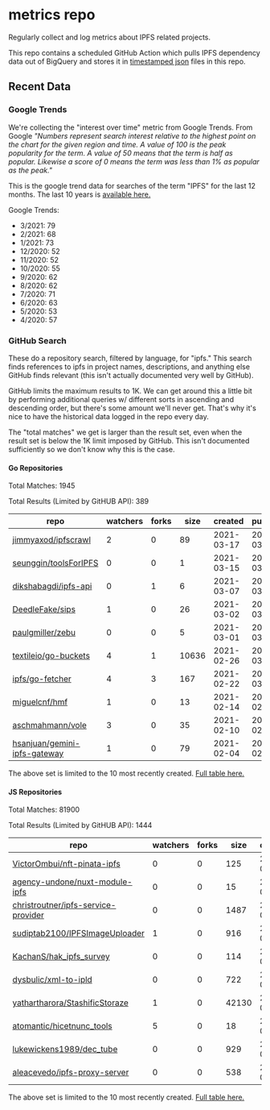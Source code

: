 # metrics repo

Regularly collect and log metrics about IPFS related projects.

This repo contains a scheduled GitHub Action which pulls IPFS dependency data out of BigQuery and stores it 
in [timestamped json](./logs) files in this repo.

## Recent Data

### Google Trends

We're collecting the "interest over time" metric from Google Trends. From Google *"Numbers 
represent search interest relative to the highest point on the chart for the given region and 
time. A value of 100 is the peak popularity for the term. A value of 50 means that the term is 
half as popular. Likewise a score of 0 means the term was less than 1% as popular as the peak."*

This is the google trend data for searches of the term "IPFS" for the
last 12 months. The last 10 years is [available here.](./results/google-trends.md)



Google Trends:
*  3/2021: 79
*  2/2021: 68
*  1/2021: 73
*  12/2020: 52
*  11/2020: 52
*  10/2020: 55
*  9/2020: 62
*  8/2020: 62
*  7/2020: 71
*  6/2020: 63
*  5/2020: 53
*  4/2020: 57

### GitHub Search

These do a repository search, filtered by language, for "ipfs." This search
finds references to ipfs in project names, descriptions, and anything else
GitHub finds relevant (this isn't actually documented very well by GitHub).

GitHub limits the maximum results to 1K. We can get around this a little bit
by performing additional queries w/ different sorts in ascending and descending
order, but there's some amount we'll never get. That's why it's nice to have
the historical data logged in the repo every day.

The "total matches" we get is larger than the result set, even when the result
set is below the 1K limit imposed by GitHub. This isn't documented sufficiently
so we don't know why this is the case.

#### Go Repositories

Total Matches: 1945

Total Results (Limited by GitHUB API): 389

| repo | watchers | forks | size | created | pushed |
| ---- | -------- | ----- | ---- | ------- | ------ |
| [jimmyaxod/ipfscrawl](https://github.com/jimmyaxod/ipfscrawl)| 2 | 0 | 89| 2021-03-17 | 2021-03-27 |
| [seunggin/toolsForIPFS](https://github.com/seunggin/toolsForIPFS)| 0 | 0 | 1| 2021-03-15 | 2021-03-15 |
| [dikshabagdi/ipfs-api](https://github.com/dikshabagdi/ipfs-api)| 0 | 1 | 6| 2021-03-07 | 2021-03-07 |
| [DeedleFake/sips](https://github.com/DeedleFake/sips)| 1 | 0 | 26| 2021-03-02 | 2021-03-05 |
| [paulgmiller/zebu](https://github.com/paulgmiller/zebu)| 0 | 0 | 5| 2021-03-01 | 2021-03-03 |
| [textileio/go-buckets](https://github.com/textileio/go-buckets)| 4 | 1 | 10636| 2021-02-26 | 2021-03-31 |
| [ipfs/go-fetcher](https://github.com/ipfs/go-fetcher)| 4 | 3 | 167| 2021-02-22 | 2021-03-24 |
| [miguelcnf/hmf](https://github.com/miguelcnf/hmf)| 1 | 0 | 13| 2021-02-14 | 2021-02-25 |
| [aschmahmann/vole](https://github.com/aschmahmann/vole)| 3 | 0 | 35| 2021-02-10 | 2021-02-10 |
| [hsanjuan/gemini-ipfs-gateway](https://github.com/hsanjuan/gemini-ipfs-gateway)| 1 | 0 | 79| 2021-02-04 | 2021-02-16 |


The above set is limited to the 10 most recently created. 
[Full table here.](./results/repo_search_go.md)

#### JS Repositories

Total Matches: 81900

Total Results (Limited by GitHUB API): 1444

| repo | watchers | forks | size | created | pushed |
| ---- | -------- | ----- | ---- | ------- | ------ |
| [VictorOmbui/nft-pinata-ipfs](https://github.com/VictorOmbui/nft-pinata-ipfs)| 0 | 0 | 125| 2021-03-31 | 2021-03-31 |
| [agency-undone/nuxt-module-ipfs](https://github.com/agency-undone/nuxt-module-ipfs)| 0 | 0 | 15| 2021-03-30 | 2021-03-31 |
| [christroutner/ipfs-service-provider](https://github.com/christroutner/ipfs-service-provider)| 0 | 0 | 1487| 2021-03-30 | 2021-03-31 |
| [sudiptab2100/IPFSImageUploader](https://github.com/sudiptab2100/IPFSImageUploader)| 1 | 0 | 916| 2021-03-29 | 2021-03-31 |
| [KachanS/hak_ipfs_survey](https://github.com/KachanS/hak_ipfs_survey)| 0 | 0 | 114| 2021-03-27 | 2021-03-28 |
| [dysbulic/xml-to-ipld](https://github.com/dysbulic/xml-to-ipld)| 0 | 0 | 722| 2021-03-26 | 2021-03-28 |
| [yathartharora/StashificStoraze](https://github.com/yathartharora/StashificStoraze)| 1 | 0 | 42130| 2021-03-26 | 2021-03-30 |
| [atomantic/hicetnunc_tools](https://github.com/atomantic/hicetnunc_tools)| 5 | 0 | 18| 2021-03-25 | 2021-03-26 |
| [lukewickens1989/dec_tube](https://github.com/lukewickens1989/dec_tube)| 0 | 0 | 929| 2021-03-25 | 2021-03-25 |
| [aleacevedo/ipfs-proxy-server](https://github.com/aleacevedo/ipfs-proxy-server)| 0 | 0 | 538| 2021-03-24 | 2021-03-30 |


The above set is limited to the 10 most recently created. 
[Full table here.](./results/repo_search_js.md)
